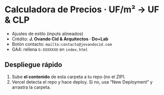 # Calculadora de Precios · UF/m² → UF & CLP

- Ajustes de estilo (inputs alineados)
- Crédito: **J. Ovando Cid & Arquitectos · Do+Lab**
- Botón contacto: `mailto:contacto@jovandocid.com`
- GA4: rellena `G-XXXXXXX` en `index.html`

## Despliegue rápido
1) Sube **el contenido** de esta carpeta a tu repo (no el ZIP).
2) Vercel detecta el repo y hace deploy. Si no, usa “New Deployment” y arrastra la carpeta.

